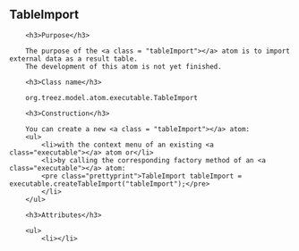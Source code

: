 

<h2>TableImport</h2>
			
		<h3>Purpose</h3>
		
		The purpose of the <a class = "tableImport"></a> atom is to import external data as a result table.
		The development of this atom is not yet finished.		
		
		<h3>Class name</h3>
		
		org.treez.model.atom.executable.TableImport
		
		<h3>Construction</h3>
		
		You can create a new <a class = "tableImport"></a> atom: 
		<ul>
			<li>with the context menu of an existing <a class="executable"></a> atom or</li>
			<li>by calling the corresponding factory method of an <a class="executable"></a> atom:	
			<pre class="prettyprint">TableImport tableImport = executable.createTableImport("tableImport");</pre>	     
			</li>
		</ul>
		
		<h3>Attributes</h3>
		
		<ul>
			<li></li>			
			
</ul> 

